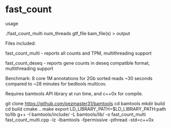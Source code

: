 # fast_count

usage

./fast_count_multi num_threads gtf_file bam_file(s) > output

Files included:

fast_count_multi - reports all counts and TPM, multithreading support

fast_count_deseq - reports gene counts in deseq compatible format, multithreading support

Benchmark: 8 core 1M annotations for 2Gb sorted reads ~30 seconds compared to ~28 minutes for bedtools multicov.

Requires bamtools API library at run time, and c++0x for compile.

git clone https://github.com/pezmaster31/bamtools
cd bamtools
mkdir build
cd build
cmake ..
make
export LD_LIBRARY_PATH=$LD_LIBRARY_PATH:path to/lib
g++ -I bamtools/include/ -L bamtools/lib/ -o fast_count_multi fast_count_multi.cpp -lz -lbamtools -fpermissive -pthread -std=c++0x
